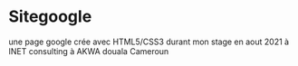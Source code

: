 # Sitegoogle
une page google crée avec HTML5/CSS3  durant mon stage en aout 2021 à INET consulting à AKWA douala Cameroun
